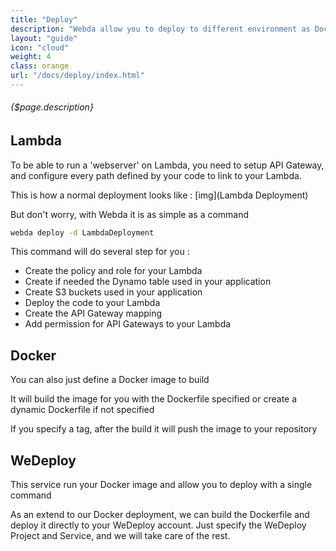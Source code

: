 ```yaml
---
title: "Deploy"
description: "Webda allow you to deploy to different environment as Docker, WeDeploy and of course Lambda."
layout: "guide"
icon: "cloud"
weight: 4
class: orange
url: "/docs/deploy/index.html"
---
```


###### {$page.description}

<article id="1">

## Lambda

To be able to run a 'webserver' on Lambda, you need to setup API Gateway, and configure every path defined by your code to link to your Lambda.

This is how a normal deployment looks like :
[img](Lambda Deployment)

But don't worry, with Webda it is as simple as a command

```bash
webda deploy -d LambdaDeployment
```

This command will do several step for you :

 - Create the policy and role for your Lambda
 - Create if needed the Dynamo table used in your application
 - Create S3 buckets used in your application
 - Deploy the code to your Lambda
 - Create the API Gateway mapping
 - Add permission for API Gateways to your Lambda

</article>

<article id="2">

## Docker

You can also just define a Docker image to build

It will build the image for you with the Dockerfile specified or create a dynamic Dockerfile if not specified

If you specify a tag, after the build it will push the image to your repository

</article>

<article id="3">

## WeDeploy

This service run your Docker image and allow you to deploy with a single command

As an extend to our Docker deployment, we can build the Dockerfile and deploy it directly to your WeDeploy account. Just specify the WeDeploy Project and Service, and we will take care of the rest.

</article>
